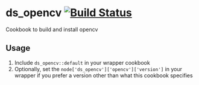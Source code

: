 # ds_opencv [![Build Status](https://travis-ci.com/darkskyapp/ds_opencv-cookbook.svg?token=vzn53TxKibyna3mpTyDZ&branch=master)](https://travis-ci.com/darkskyapp/ds_opencv-cookbook)

Cookbook to build and install opencv

## Usage

1. Include `ds_opencv::default` in your wrapper cookbook
2. Optionally, set the `node['ds_opencv']['opencv']['version']` in your wrapper if you prefer a version other than what this cookbook specifies
